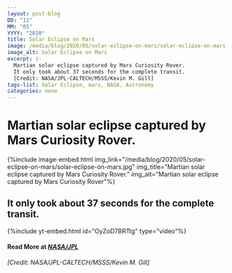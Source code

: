 ```yaml
---
layout: post-blog
DD: "11"
MM: "05"
YYYY: "2020"
title: Solar Eclipse on Mars
image: /media/blog/2020/05/solar-eclipse-on-mars/solar-eclipse-on-mars.jpg
image_alt: Solar Eclipse on Mars
excerpt: |-
  Martian solar eclipse captured by Mars Curiosity Rover.
  It only took about 37 seconds for the complete transit.
  [Credit: NASA/JPL-CALTECH/MSSS/Kevin M. Gill]
tags-list: Solar Eclipse, mars, NASA, Astronomy
categories: none
---
```

# Martian solar eclipse captured by Mars Curiosity Rover. 

{%include image-embed.html img_link="/media/blog/2020/05/solar-eclipse-on-mars/solar-eclipse-on-mars.jpg" img_title="Martian solar eclipse captured by Mars Curiosity Rover." img_alt="Martian solar eclipse captured by Mars Curiosity Rover"%}

## It only took about 37 seconds for the complete transit.

{%include yt-embed.html id="OyZoD7BRTtg" type="video"%}

#### Read More at *[NASA/JPL](https://www.jpl.nasa.gov/news/news.php?feature=7366)*


*\[Credit: NASA/JPL-CALTECH/MSSS/Kevin M. Gill]*